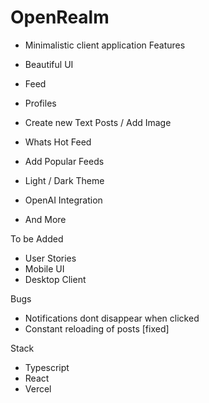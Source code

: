 # OpenRealm

- Minimalistic client application
Features

- Beautiful UI
- Feed
- Profiles
- Create new Text Posts / Add Image
- Whats Hot Feed
- Add Popular Feeds
- Light / Dark Theme
- OpenAI Integration
- And More

To be Added 

- User Stories
- Mobile UI
- Desktop Client

Bugs 

- Notifications dont disappear when clicked
- Constant reloading of posts [fixed]

Stack 

- Typescript
- React
- Vercel
